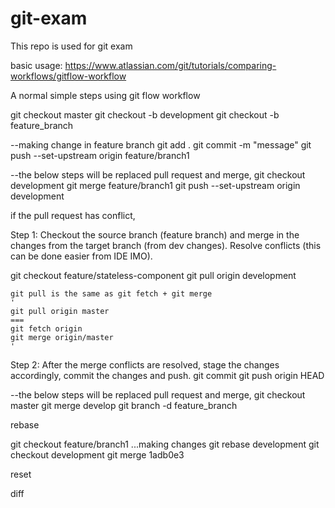 # git-exam
This repo is used for git exam

basic usage:
https://www.atlassian.com/git/tutorials/comparing-workflows/gitflow-workflow


A normal simple steps using git flow workflow

git checkout master
git checkout -b development
git checkout -b feature_branch

--making change in feature branch
git add .
git commit -m "message"
git push --set-upstream origin feature/branch1

--the below steps will be replaced pull request and merge, 
git checkout development
git merge feature/branch1
git push --set-upstream origin development

if the pull request has conflict, 


Step 1: Checkout the source branch (feature branch) and merge in the changes from the target branch (from dev changes). Resolve conflicts (this can be done easier from IDE IMO).

git checkout feature/stateless-component
git pull origin development

	git pull is the same as git fetch + git merge
	'
	git pull origin master
	===
	git fetch origin
	git merge origin/master
	'
	
Step 2: After the merge conflicts are resolved, stage the changes accordingly, commit the changes and push.
git commit
git push origin HEAD



--the below steps will be replaced pull request and merge, 
git checkout master
git merge develop
git branch -d feature_branch


rebase

git checkout feature/branch1
...making changes
git rebase development
git checkout development
git merge 1adb0e3

reset



diff


